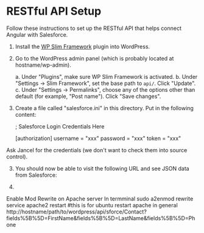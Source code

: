 RESTful API Setup
=================

Follow these instructions to set up the RESTful API that helps connect Angular with Salesforce.

1. Install the [WP Slim Framework](https://github.com/Botnary/wp-slim-framework) plugin into WordPress.

2. Go to the WordPress admin panel (which is probably located at hostname/wp-admin).

	a. Under "Plugins", make sure WP Slim Framework is activated.
	b. Under "Settings -> Slim Framework", set the base path to `api/`.  Click "Update".
	c. Under "Settings -> Permalinks", choose any of the options other than default (for example, "Post name").  Click "Save changes".

3. Create a file called "salesforce.ini" in this directory.  Put in the following content:

	; Salesforce Login Credentials Here

	[authorization]
	username = "xxx"
	password = "xxx"
	token = "xxx"

Ask Jancel for the credentials (we don't want to check them into source control).

3. You should now be able to visit the following URL and see JSON data from Salesforce:

4.
Enable Mod Rewrite on Apache server
In termminal
sudo a2enmod rewrite
service apache2 restart #this is for ubuntu restart apache in general
	http://hostname/path/to/wordpress/api/sforce/Contact?fields%5B%5D=FirstName&fields%5B%5D=LastName&fields%5B%5D=Phone
